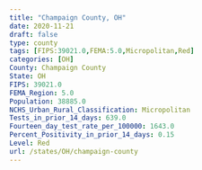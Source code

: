 ```yaml
---
title: "Champaign County, OH"
date: 2020-11-21
draft: false
type: county
tags: [FIPS:39021.0,FEMA:5.0,Micropolitan,Red]
categories: [OH]
County: Champaign County
State: OH
FIPS: 39021.0
FEMA_Region: 5.0
Population: 38885.0
NCHS_Urban_Rural_Classification: Micropolitan
Tests_in_prior_14_days: 639.0
Fourteen_day_test_rate_per_100000: 1643.0
Percent_Positivity_in_prior_14_days: 0.15
Level: Red
url: /states/OH/champaign-county
---
```



